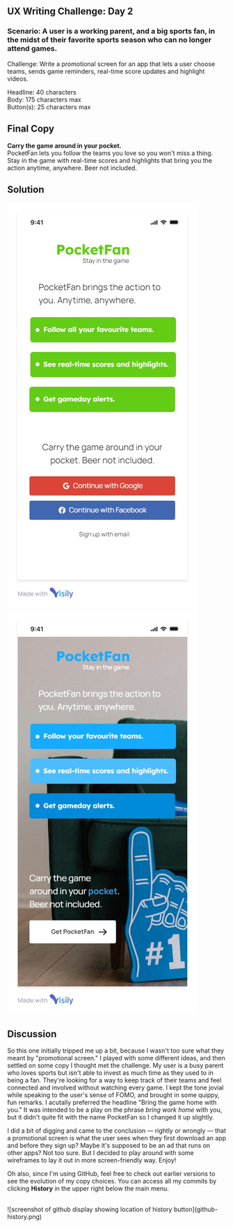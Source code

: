 ## UX Writing Challenge: Day 2
### Scenario: A user is a working parent, and a big sports fan, in the midst of their favorite sports season who can no longer attend games.

Challenge: Write a promotional screen for an app that lets a user choose teams, sends game reminders, real-time score updates and highlight videos.

Headline: 40 characters  
Body: 175 characters max  
Button(s): 25 characters max  

## Final Copy
**Carry the game around in your pocket.**  
PocketFan lets you follow the teams you love so you won't miss a thing. Stay in the game with real-time scores and highlights that bring you the action anytime, anywhere. Beer not included. 

## Solution

![mobile wireframe mockup of pocketfan app](day-2-solution.jpg)
![mobile wireframe mockup of pocketfan app](day-2-solution-v2.jpg)

## Discussion
So this one initially tripped me up a bit, because I wasn't too sure what they meant by "promotional screen." I played with some different ideas, and then settled on some copy I thought met the challenge. My user is a busy parent who loves sports but isn't able to invest as much time as they used to in being a fan. They're looking for a way to keep track of their teams and feel connected and involved without watching every game. I kept the tone jovial while speaking to the user's sense of FOMO, and brought in some quippy, fun remarks. I acutally preferred the headline "Bring the game home with you." It was intended to be a play on the phrase *bring work home* with you, but it didn't quite fit with the name PocketFan so I changed it up slightly.  

I did a bit of digging and came to the conclusion — rightly or wrongly — that a promotional screen is what the user sees when they first download an app and before they sign up? Maybe it's supposed to be an ad that runs on other apps? Not too sure. But I decided to play around with some wireframes to lay it out in more screen-friendly way. Enjoy!  

Oh also, since I'm using GitHub, feel free to check out earlier versions to see the evolution of my copy choices. You can access all my commits by clicking **History** in the upper right below the main menu.

<br/>
![screenshot of github display showing location of history button](github-history.png)
